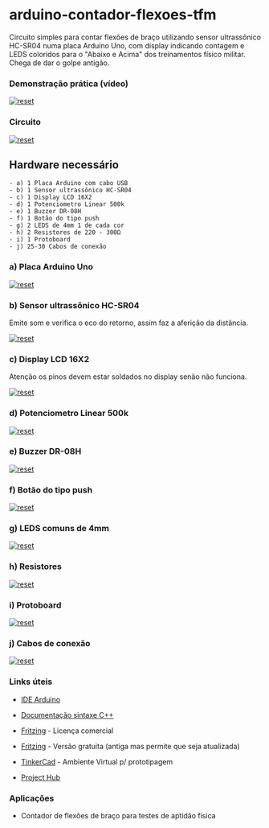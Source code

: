 
# arduino-contador-flexoes-tfm
 
Circuito simples para contar flexões de braço utilizando sensor ultrassônico HC-SR04 numa placa Arduino Uno, com display indicando contagem e LEDS coloridos para o "Abaixo e Acima" dos treinamentos físico militar. Chega de dar o golpe antigão.

### Demonstração prática (vídeo)
<p>
 <a target="_blank" rel="noopener noreferrer" href="https://youtu.be/gDvG_-5g_NA" target="_blank">
  <img src="https://user-images.githubusercontent.com/22710963/77712745-76222600-6fb3-11ea-8e81-2688be9c6730.png" alt="reset" style="max-width:100%;"></a>
</p> 

 ### Circuito
<p>
 <a target="_blank" rel="noopener noreferrer" href="https://user-images.githubusercontent.com/22710963/77810018-15592300-7071-11ea-8ccc-fbe44381f708.png">
  <img src="https://user-images.githubusercontent.com/22710963/77810018-15592300-7071-11ea-8ccc-fbe44381f708.png" alt="reset" style="max-width:100%;"></a>
</p>  
   
## Hardware necessário
```
- a) 1 Placa Arduino com cabo USB
- b) 1 Sensor ultrassônico HC-SR04 
- c) 1 Display LCD 16X2 
- d) 1 Potenciometro Linear 500k  
- e) 1 Buzzer DR-08H
- f) 1 Botão do tipo push
- g) 2 LEDS de 4mm 1 de cada cor
- h) 2 Resistores de 220 - 300Ω 
- i) 1 Protoboard
- j) 25-30 Cabos de conexão   
```

 ### a) Placa Arduino Uno 
 
<p><a target="_blank" rel="noopener noreferrer" href="https://user-images.githubusercontent.com/22710963/77551422-16cbf500-6e91-11ea-850d-7e3989c9f1f2.png">
  <img src="https://user-images.githubusercontent.com/22710963/77551422-16cbf500-6e91-11ea-850d-7e3989c9f1f2.png" alt="reset" style="max-width:100%;"></a></p> 

  ### b) Sensor ultrassônico HC-SR04 
  Emite som e verifica o eco do retorno, assim faz a aferição da distância.
<p><a target="_blank" rel="noopener noreferrer" href="https://user-images.githubusercontent.com/22710963/76180933-37603380-619e-11ea-9ff6-56c12c26a39b.png">
  <img src="https://user-images.githubusercontent.com/22710963/76180933-37603380-619e-11ea-9ff6-56c12c26a39b.png" alt="reset" style="max-width:100%;"></a></p> 

 ### c) Display LCD 16X2 
  
  Atenção os pinos devem estar soldados no display senão não funciona.
 
<p><a target="_blank" rel="noopener noreferrer" href="https://user-images.githubusercontent.com/22710963/77712613-0d3aae00-6fb3-11ea-892b-0d5e8753b394.png">
  <img src="https://user-images.githubusercontent.com/22710963/77712613-0d3aae00-6fb3-11ea-892b-0d5e8753b394.png" alt="reset" style="max-width:100%;"></a></p>

### d) Potenciometro Linear 500k
  <p><a target="_blank" rel="noopener noreferrer" href="https://user-images.githubusercontent.com/22710963/77713295-c1890400-6fb4-11ea-87e0-9f36d23c9042.png">
  <img src="https://user-images.githubusercontent.com/22710963/77713295-c1890400-6fb4-11ea-87e0-9f36d23c9042.png" alt="reset" style="max-width:100%;"></a></p> 
   
 ### e) Buzzer DR-08H
  <p><a target="_blank" rel="noopener noreferrer" href="https://user-images.githubusercontent.com/22710963/77565026-62d36580-6ea2-11ea-9a5e-389752b9158f.png">
  <img src="https://user-images.githubusercontent.com/22710963/77565026-62d36580-6ea2-11ea-9a5e-389752b9158f.png" alt="reset" style="max-width:100%;"></a></p> 
  
  ### f) Botão do tipo push
<p><a target="_blank" rel="noopener noreferrer" href="https://user-images.githubusercontent.com/22710963/77810160-d24b7f80-7071-11ea-9371-8eb08853b890.png">
  <img src="https://user-images.githubusercontent.com/22710963/77810160-d24b7f80-7071-11ea-9371-8eb08853b890.png" alt="reset" style="max-width:100%;"></a></p>     
   
 ### g) LEDS comuns de 4mm
<p><a target="_blank" rel="noopener noreferrer" href="https://user-images.githubusercontent.com/22710963/77499523-14d24980-6e31-11ea-9ee1-2f44635a20be.png">
  <img src="https://user-images.githubusercontent.com/22710963/77499523-14d24980-6e31-11ea-9ee1-2f44635a20be.png" alt="reset" style="max-width:100%;"></a></p> 

 ### h) Resistores  
 <p><a target="_blank" rel="noopener noreferrer" href="https://user-images.githubusercontent.com/22710963/76045740-c0783000-5f3c-11ea-9188-3b239840fbda.png">
  <img src="https://user-images.githubusercontent.com/22710963/76045740-c0783000-5f3c-11ea-9188-3b239840fbda.png" alt="reset" style="max-width:100%;"></a></p> 
  
  ### i) Protoboard 
<p><a target="_blank" rel="noopener noreferrer" href="https://user-images.githubusercontent.com/22710963/77499362-a8574a80-6e30-11ea-9744-a15c3206fd50.png">
  <img src="https://user-images.githubusercontent.com/22710963/77499362-a8574a80-6e30-11ea-9744-a15c3206fd50.png" alt="reset" style="max-width:100%;"></a></p> 

  ### j) Cabos de conexão
<p><a target="_blank" rel="noopener noreferrer" href="https://user-images.githubusercontent.com/22710963/77499606-5662f480-6e31-11ea-96fd-9e268dceb50f.png">
  <img src="https://user-images.githubusercontent.com/22710963/77499606-5662f480-6e31-11ea-96fd-9e268dceb50f.png" alt="reset" style="max-width:100%;"></a></p> 

### Links úteis

- [IDE Arduino](https://www.arduino.cc/en/Main/Software)
 
- [Documentação sintaxe C++](https://www.arduino.cc/reference/en/)

- [Fritzing](https://fritzing.org/home/) - Licença comercial

- [Fritzing](https://softfamous.com/fritzing/download/) - Versão gratuita (antiga mas permite que seja atualizada)

- [TinkerCad](https://www.tinkercad.com) - Ambiente Virtual p/ prototipagem
 
- [Project Hub](https://create.arduino.cc/projecthub/mixpose/pushup-counter-e3ed69?ref=platform&ref_id=424_trending___&offset=46)
 
 
###  Aplicações
 
 - Contador de flexões de braço para testes de aptidão física
   
  
 

